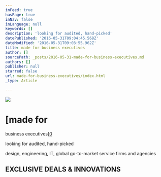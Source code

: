 ```yaml
---
inFeed: true
hasPage: true
inNav: false
inLanguage: null
keywords: []
description: 'looking for audited, hand-picked'
datePublished: '2016-05-31T09:04:45.568Z'
dateModified: '2016-05-31T09:03:55.962Z'
title: made for business executives
author: []
sourcePath: _posts/2016-05-31-made-for-business-executives.md
authors: []
publisher: null
starred: false
url: made-for-business-executives/index.html
_type: Article

---
```

![](https://the-grid-user-content.s3-us-west-2.amazonaws.com/fa492043-7cd1-4117-961a-46cf64f90a44.jpg)

# [made for  
business executives][0]

looking for audited, hand-picked

design, engineering, IT, global go-to-market service firms and agencies

## EXCLUSIVE DEALS & INNOVATIONS

[0]: http://www.labsharegroup.com/